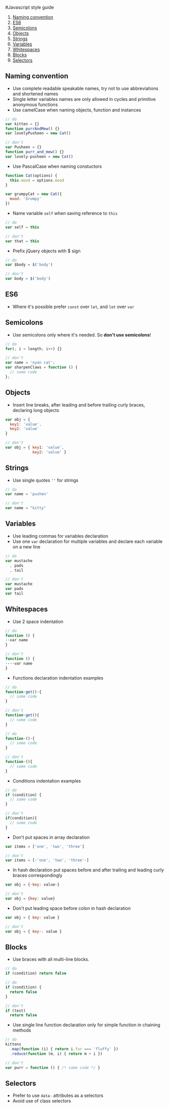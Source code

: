 #Javascript style guide

1. [Naming convention](#naming_convention)
2. [ES6](#ES6)
3. [Semicolons](#semicolons)
4. [Objects](#objects)
5. [Strings](#strings)
6. [Variables](#variables)
7. [Whitespaces](#whitespaces)
8. [Blocks](#blocks)
9. [Selectors](#selectors)

## <a name="naming_convention">Naming convention</a>
- Use complete readable speakable names, try not to use abbreviations and shortened names
- Single letter variables names are only allowed in cycles and primitive anonymous functions
- Use camelCase when naming objects, function and instances

```javascript
// do
var kitten = {}
function purrAndMew() {}
var lovelyPusheen = new Cat()

// don't
var Pusheen = {}
function purr_and_mew() {}
var lovely-pusheen = new Cat()
```

- Use PascalCase when naming constuctors

```javascript
function Cat(options) {
  this.mood = options.mood
}

var grumpyCat = new Cat({
  mood: 'Grumpy'
})
```

- Name variable `self` when saving reference to `this`

```javascript
// do
var self = this

// don't
var that = this
```

- Prefix jQuery objects with $ sign
```javascript
// do
var $body = $('body')

// don't
var body = $('body')
```

## <a name='es6'>ES6</a>
- Where it's possible prefer `const` over `let`, and `let` over `var`

## <a name='semicolons'>Semicolons</a>
- Use semicolons only where it's needed. So __don't use semicolons__!

```javascript
// do
for(; i < length; i++) {}

// don't
var name = 'nyan cat';
var sharpenClaws = function () {
  // some code
};
```

## <a name='objects'>Objects</a>

- Insert line breaks, after leading and before trailing curly braces, declaring long objects

```javascript
var obj = {
  key1: 'value',
  key2: 'value'
}

// don't
var obj = { key1: 'value',
            key2: 'value' }
```

## <a name='strings'>Strings</a>

- Use single quotes `''` for strings

```javascript
// do
var name = 'pushen'

// don't
var name = "kitty"
```

## <a name='variables'>Variables</a>
- Use leading commas for variables declaration
- Use one `var` declaration for multiple variables and declare each variable on a new line

```javascript
// do
var mustache
  , pads
  , tail

// don't
var mustache
var pads
var tail
```

## <a name="whitespaces">Whitespaces</a>
- Use 2 space indentation

```javascript
// do
function () {
··var name
}

// don't
function () {
····var name
}
```

- Functions declaration indentation examples

```javascript
// do
function·get()·{
  // some code
}

// don't
function·get(){
  // some code
}

// do
function·()·{
  // some code
}

// don't
function·(){
  // some code
}
```

- Conditions indentation examples

```javascript
// do
if (condition) {
  // some code
}

// don't
if(condition){
  // some code
}
```

- Don't put spaces in array declaration

```javascript
var items = ['one', 'two', 'three']

// don't
var items = [·'one', 'two', 'three'·]
```

- In hash declaration put spaces before and after trailing and leading curly braces correspondingly
```javascript
var obj = {·key: value·}

// don't
var obj = {key: value}
```

- Don't put leading space before colon in hash declaration

```javascript
var obj = { key: value }

// don't
var obj = { key·: value }
```
## <a name='blocks'>Blocks</a>

- Use braces with all multi-line blocks.

```javascript
// do
if (condition) return false

// do
if (condition) {
  return false
}

// don't
if (test)
  return false
```

- Use single line function declaration only for simple function in chaining methods

```javascript
// do
kittens
  .map(function (i) { return i.fur === 'fluffy' })
  .reduce(function (m, i) { return m + i })

// don't
var purr = function () { /* some code */ }
```

## <a name='selectors'>Selectors</a>

- Prefer to use `data-` attributes as a selectors
- Avoid use of class selectors
